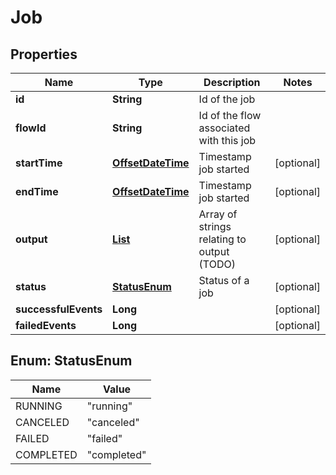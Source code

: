 
# Job

## Properties
Name | Type | Description | Notes
------------ | ------------- | ------------- | -------------
**id** | **String** | Id of the job | 
**flowId** | **String** | Id of the flow associated with this job | 
**startTime** | [**OffsetDateTime**](OffsetDateTime.md) | Timestamp job started |  [optional]
**endTime** | [**OffsetDateTime**](OffsetDateTime.md) | Timestamp job started |  [optional]
**output** | [**List**](List.md) | Array of strings relating to output (TODO) |  [optional]
**status** | [**StatusEnum**](#StatusEnum) | Status of a job |  [optional]
**successfulEvents** | **Long** |  |  [optional]
**failedEvents** | **Long** |  |  [optional]



<a name="StatusEnum"></a>
## Enum: StatusEnum
Name | Value
---- | -----
RUNNING | &quot;running&quot;
CANCELED | &quot;canceled&quot;
FAILED | &quot;failed&quot;
COMPLETED | &quot;completed&quot;



